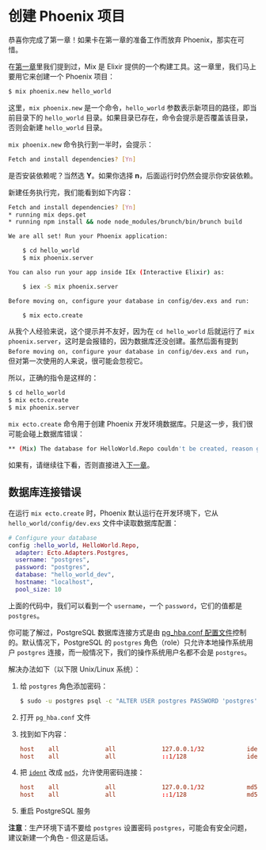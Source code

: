 # 创建 Phoenix 项目

恭喜你完成了第一章！如果卡在第一章的准备工作而放弃 Phoenix，那实在可惜。

在[第一章](00-prepare.md)里我们提到过，Mix 是 Elixir 提供的一个构建工具。这一章里，我们马上要用它来创建一个 Phoenix 项目：

```bash
$ mix phoenix.new hello_world
```
这里，`mix phoenix.new` 是一个命令，`hello_world` 参数表示新项目的路径，即当前目录下的 `hello_world` 目录。如果目录已存在，命令会提示是否覆盖该目录，否则会新建 `hello_world` 目录。

`mix phoenix.new` 命令执行到一半时，会提示：

```bash
Fetch and install dependencies? [Yn]
```

是否安装依赖呢？当然选 **Y**。如果你选择 **n**，后面运行时仍然会提示你安装依赖。

新建任务执行完，我们能看到如下内容：

```bash
Fetch and install dependencies? [Yn]
* running mix deps.get
* running npm install && node node_modules/brunch/bin/brunch build

We are all set! Run your Phoenix application:

    $ cd hello_world
    $ mix phoenix.server

You can also run your app inside IEx (Interactive Elixir) as:

    $ iex -S mix phoenix.server

Before moving on, configure your database in config/dev.exs and run:

    $ mix ecto.create
```

从我个人经验来说，这个提示并不友好，因为在 `cd hello_world` 后就运行了 `mix phoenix.server`，这时是会报错的，因为数据库还没创建。虽然后面有提到 `Before moving on, configure your database in config/dev.exs and run`，但对第一次使用的人来说，很可能会忽视它。

所以，正确的指令是这样的：

```bash
$ cd hello_world
$ mix ecto.create
$ mix phoenix.server
```
`mix ecto.create` 命令用于创建 Phoenix 开发环境数据库。只是这一步，我们很可能会碰上数据库错误：

```bash
** (Mix) The database for HelloWorld.Repo couldn't be created, reason given: psql: FATAL: Ident authentication failed for user "postgres"
```
如果有，请继续往下看，否则直接进入[下一章](02-explore-phoenix.md)。

## 数据库连接错误

在运行 `mix ecto.create` 时，Phoenix 默认运行在开发环境下，它从 `hello_world/config/dev.exs` 文件中读取数据库配置：

```elixir
# Configure your database
config :hello_world, HelloWorld.Repo,
  adapter: Ecto.Adapters.Postgres,
  username: "postgres",
  password: "postgres",
  database: "hello_world_dev",
  hostname: "localhost",
  pool_size: 10
```
上面的代码中，我们可以看到一个 `username`，一个 `password`，它们的值都是 `postgres`。

你可能了解过，PostgreSQL 数据库连接方式是由 [pg_hba.conf 配置文件](https://www.postgresql.org/docs/current/static/auth-pg-hba-conf.html)控制的。默认情况下，PostgreSQL 的 `postgres` 角色（role）只允许本地操作系统用户 `postgres` 连接，而一般情况下，我们的操作系统用户名都不会是 `postgres`。

解决办法如下（以下限 Unix/Linux 系统）：

1. 给 `postgres` 角色添加密码：

    ```bash
    $ sudo -u postgres psql -c "ALTER USER postgres PASSWORD 'postgres';"
    ```
2. 打开 `pg_hba.conf` 文件
3. 找到如下内容：

    ```conf
    host    all             all             127.0.0.1/32            ident
    host    all             all             ::1/128                 ident
    ```
4. 把 [`ident`](https://www.postgresql.org/docs/current/static/auth-methods.html#AUTH-IDENT) 改成 [`md5`](https://www.postgresql.org/docs/current/static/auth-methods.html#AUTH-PASSWORD)，允许使用密码连接：

    ```conf
    host    all             all             127.0.0.1/32            md5
    host    all             all             ::1/128                 md5
    ```
5. 重启 PostgreSQL 服务

**注意**：生产环境下请不要给 `postgres` 设置密码 `postgres`，可能会有安全问题，建议新建一个角色 - 但这是后话。
